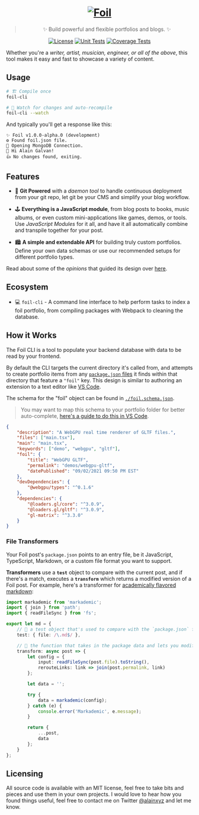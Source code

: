<div align="center">

# <a href="https://alain.xyz/blog"><img alt="Foil" src="docs/foil-logo.svg" /></a>

> ✨ Build powerful and flexible portfolios and blogs. ✨

[![License][license-img]][license-url]
[![Unit Tests][travis-img]][travis-url]
[![Coverage Tests][codecov-img]][codecov-url]
</div>

Whether you're a _writer, artist, musician, engineer, or all of the above_, this tool makes it easy and fast to showcase a variety of content.

## Usage

```bash
# 🏗️ Compile once
foil-cli

# 👀 Watch for changes and auto-recompile
foil-cli --watch
```

And typically you'll get a response like this:

```
✨ Foil v1.0.0-alpha.0 (development)
⚙️ Found foil.json file.
🍃 Opening MongoDB Connection.
👋 Hi Alain Galvan!
👍 No changes found, exiting.
```

## Features

-   🐙 **Git Powered** with a _daemon tool_ to handle continuous deployment from your git repo, let git be your CMS and simplify your blog workflow.

-   🕹️ **Everything is a JavaScript module**, from blog posts to books, music albums, or even custom mini-applications like games, demos, or tools. Use _JavaScript Modules_ for it all, and have it all automatically combine and transpile together for your post.

-   🏙️ **A simple and extendable API** for building truly custom portfolios. Define your own data schemas or use our recommended setups for different portfolio types.

Read about some of the _opinions_ that guided its design over [here](docs/opinions.md).

## Ecosystem

-   💻 `foil-cli` - A command line interface to help perform tasks to index a foil portfolio, from compiling packages with Webpack to cleaning the database.

## How it Works

The Foil CLI is a tool to populate your backend database with data to be read by your frontend.

By default the CLI targets the current directory it's called from, and attempts to create portfolio items from any [`package.json` files](https://docs.npmjs.com/files/package.json) it finds within that directory that feature a `"foil"` key. This design is similar to authoring an extension to a text editor like [VS Code](https://code.visualstudio.com/api/references/extension-manifest).

The schema for the "foil" object can be found in [`./foil.schema.json`](foil.schema.json).

> You may want to map this schema to your portfolio folder for better auto-complete, [here's a guide to do this in VS Code](https://vscode.readthedocs.io/en/latest/languages/json/#mapping-to-a-schema-in-the-workspace).

```json
{
    "description": "A WebGPU real time renderer of GLTF files.",
    "files": ["main.tsx"],
    "main": "main.tsx",
    "keywords": ["demo", "webgpu", "gltf"],
    "foil": {
        "title": "WebGPU GLTF",
        "permalink": "demos/webgpu-gltf",
        "datePublished": "09/02/2021 09:50 PM EST"
    },
    "devDependencies": {
        "@webgpu/types": "^0.1.6"
    },
    "dependencies": {
        "@loaders.gl/core": "^3.0.9",
        "@loaders.gl/gltf": "^3.0.9",
        "gl-matrix": "^3.3.0"
    }
}
```

### File Transformers

Your Foil post's `package.json` points to an entry file, be it JavaScript, TypeScript, Markdown, or a custom file format you want to support.

**Transformers** use a **`test`** object to compare with the current post, and if there's a match, executes a **`transform`** which returns a modified version of a Foil post. For example, here's a transformer for [academically flavored markdown](https://github.com/hyperfuse/markademic):

```ts
import markademic from 'markademic';
import { join } from 'path';
import { readFileSync } from 'fs';

export let md = {
    // 💉 a test object that's used to compare with the `package.json` file.
    test: { file: /\.md$/ },

    // 🚒 the function that takes in the package data and lets you modify it.
    transform: async post => {
        let config = {
            input: readFileSync(post.file).toString(),
            rerouteLinks: link => join(post.permalink, link)
        };

        let data = '';

        try {
            data = markademic(config);
        } catch (e) {
            console.error('Markademic', e.message);
        }

        return {
            ...post,
            data
        };
    }
};
```

## Licensing

All source code is available with an MIT license, feel free to take bits and pieces and use them in your own projects. I would love to hear how you found things useful, feel free to contact me on Twitter <a href="https://twitter.com/Alainxyz">@alainxyz</a> and let me know.

[cover-img]: docs/assets/logo.png
[cover-url]: https://alain.xyz/libraries/foil
[license-img]: http://img.shields.io/:license-mit-blue.svg?style=flat-square
[license-url]: https://opensource.org/licenses/MIT
[david-url]: https://david-dm.org/plus1tv/foil
[david-img]: https://david-dm.org/plus1tv/foil.svg?style=flat-square
[david-dev-url]: https://david-dm.org/plus1tv/foil#info=devDependencies
[david-dev-img]: https://david-dm.org/plus1tv/foil/dev-status.svg?style=flat-square
[travis-img]: https://img.shields.io/travis/plus1tv/foil.svg?style=flat-square
[travis-url]: https://app.travis-ci.com/github/plus1tv/foil
[codecov-img]: https://img.shields.io/codecov/c/github/plus1tv/foil.svg?style=flat-square
[codecov-url]: https://codecov.io/gh/plus1tv/foil
[npm-img]: https://img.shields.io/npm/v/foil.svg?style=flat-square
[npm-url]: http://npm.im/foil
[npm-download-img]: https://img.shields.io/npm/dm/foil.svg?style=flat-square
